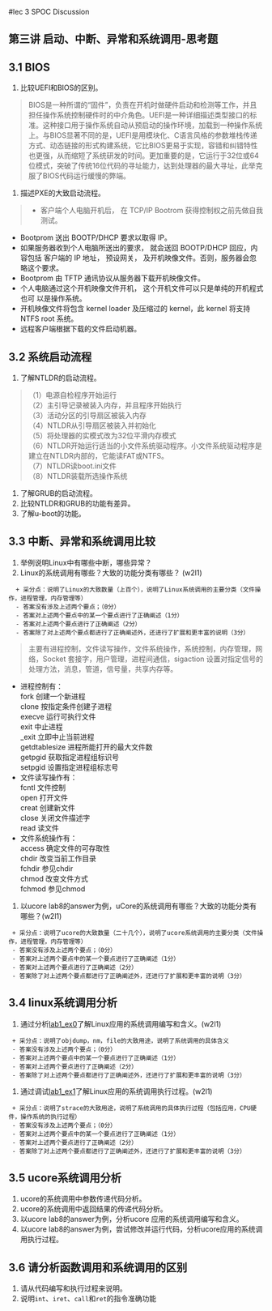 #lec 3 SPOC Discussion

## 第三讲 启动、中断、异常和系统调用-思考题

## 3.1 BIOS
 1. 比较UEFI和BIOS的区别。  
> BIOS是一种所谓的“固件”，负责在开机时做硬件启动和检测等工作，并且担任操作系统控制硬件时的中介角色。UEFI是一种详细描述类型接口的标准。这种接口用于操作系统自动从预启动的操作环境，加载到一种操作系统上。与BIOS显著不同的是，UEFI是用模块化、C语言风格的参数堆栈传递方式、动态链接的形式构建系统，它比BIOS更易于实现，容错和纠错特性也更强，从而缩短了系统研发的时间。更加重要的是，它运行于32位或64位模式，突破了传统16位代码的寻址能力，达到处理器的最大寻址，此举克服了BIOS代码运行缓慢的弊端。

 1. 描述PXE的大致启动流程。
>* 客户端个人电脑开机后， 在 TCP/IP Bootrom 获得控制权之前先做自我测试。
* Bootprom 送出 BOOTP/DHCP 要求以取得 IP。
* 如果服务器收到个人电脑所送出的要求， 就会送回 BOOTP/DHCP 回应，内容包括
客户端的 IP 地址， 预设网关， 及开机映像文件。否则，服务器会忽略这个要求。
* Bootprom 由 TFTP 通讯协议从服务器下载开机映像文件。
* 个人电脑通过这个开机映像文件开机， 这个开机文件可以只是单纯的开机程式也可
以是操作系统。
* 开机映像文件将包含 kernel loader 及压缩过的 kernel，此 kernel 将支持NTFS root
系统。
* 远程客户端根据下载的文件启动机器。

## 3.2 系统启动流程
 1. 了解NTLDR的启动流程。
>（1）电源自检程序开始运行  
（2）主引导记录被装入内存，并且程序开始执行  
（3）活动分区的引导扇区被装入内存  
（4）NTLDR从引导扇区被装入并初始化  
（5）将处理器的实模式改为32位平滑内存模式  
（6）NTLDR开始运行适当的小文件系统驱动程序。小文件系统驱动程序是建立在NTLDR内部的，它能读FAT或NTFS。  
（7）NTLDR读boot.ini文件  
（8）NTLDR装载所选操作系统  

 1. 了解GRUB的启动流程。
 1. 比较NTLDR和GRUB的功能有差异。
 1. 了解u-boot的功能。

## 3.3 中断、异常和系统调用比较
 1. 举例说明Linux中有哪些中断，哪些异常？
 1. Linux的系统调用有哪些？大致的功能分类有哪些？  (w2l1)

```
  + 采分点：说明了Linux的大致数量（上百个），说明了Linux系统调用的主要分类（文件操作，进程管理，内存管理等）
  - 答案没有涉及上述两个要点；（0分）
  - 答案对上述两个要点中的某一个要点进行了正确阐述（1分）
  - 答案对上述两个要点进行了正确阐述（2分）
  - 答案除了对上述两个要点都进行了正确阐述外，还进行了扩展和更丰富的说明（3分）
 ```
>主要有进程控制，文件读写操作，文件系统操作，系统控制，内存管理，网络，Socket 套接字，用户管理，进程间通信，sigaction 设置对指定信号的处理方法，消息，管道，信号量，共享内存等。  
* 进程控制有：  
fork 创建一个新进程  
clone 按指定条件创建子进程  
execve 运行可执行文件  
exit 中止进程  
_exit 立即中止当前进程  
getdtablesize 进程所能打开的最大文件数  
getpgid 获取指定进程组标识号   
setpgid 设置指定进程组标志号  
* 文件读写操作有：  
fcntl 文件控制  
open 打开文件  
creat 创建新文件  
close 关闭文件描述字  
read 读文件  
* 文件系统操作有：  
access 确定文件的可存取性  
chdir 改变当前工作目录  
fchdir 参见chdir  
chmod 改变文件方式  
fchmod 参见chmod  
 
 1. 以ucore lab8的answer为例，uCore的系统调用有哪些？大致的功能分类有哪些？(w2l1)
 
 ```
  + 采分点：说明了ucore的大致数量（二十几个），说明了ucore系统调用的主要分类（文件操作，进程管理，内存管理等）
  - 答案没有涉及上述两个要点；（0分）
  - 答案对上述两个要点中的某一个要点进行了正确阐述（1分）
  - 答案对上述两个要点进行了正确阐述（2分）
  - 答案除了对上述两个要点都进行了正确阐述外，还进行了扩展和更丰富的说明（3分）
 ```
 
## 3.4 linux系统调用分析
 1. 通过分析[lab1_ex0](https://github.com/chyyuu/ucore_lab/blob/master/related_info/lab1/lab1-ex0.md)了解Linux应用的系统调用编写和含义。(w2l1)
 

 ```
  + 采分点：说明了objdump，nm，file的大致用途，说明了系统调用的具体含义
  - 答案没有涉及上述两个要点；（0分）
  - 答案对上述两个要点中的某一个要点进行了正确阐述（1分）
  - 答案对上述两个要点进行了正确阐述（2分）
  - 答案除了对上述两个要点都进行了正确阐述外，还进行了扩展和更丰富的说明（3分）
 
 ```
 
 1. 通过调试[lab1_ex1](https://github.com/chyyuu/ucore_lab/blob/master/related_info/lab1/lab1-ex1.md)了解Linux应用的系统调用执行过程。(w2l1)
 

 ```
  + 采分点：说明了strace的大致用途，说明了系统调用的具体执行过程（包括应用，CPU硬件，操作系统的执行过程）
  - 答案没有涉及上述两个要点；（0分）
  - 答案对上述两个要点中的某一个要点进行了正确阐述（1分）
  - 答案对上述两个要点进行了正确阐述（2分）
  - 答案除了对上述两个要点都进行了正确阐述外，还进行了扩展和更丰富的说明（3分）
 ```
 
## 3.5 ucore系统调用分析
 1. ucore的系统调用中参数传递代码分析。
 1. ucore的系统调用中返回结果的传递代码分析。
 1. 以ucore lab8的answer为例，分析ucore 应用的系统调用编写和含义。
 1. 以ucore lab8的answer为例，尝试修改并运行代码，分析ucore应用的系统调用执行过程。
 
## 3.6 请分析函数调用和系统调用的区别
 1. 请从代码编写和执行过程来说明。
   1. 说明`int`、`iret`、`call`和`ret`的指令准确功能
 
